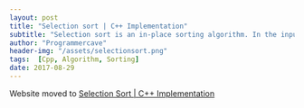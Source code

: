```yaml
---
layout: post
title: "Selection sort | C++ Implementation"
subtitle: "Selection sort is an in-place sorting algorithm. In the input array there is a sorted portion and an unsorted portion. The algorithm repeatedly finds the smallest element in the unsorted portion of the array and puts it at the end of the sorted portion of the array."
author: "Programmercave"
header-img: "/assets/selectionsort.png"
tags:  [Cpp, Algorithm, Sorting]
date: 2017-08-29
---
```


Website moved to [Selection Sort  | C++ Implementation](https://programmercave.com/blog/2017/08/29/C++-Selection-sort-using-STL)